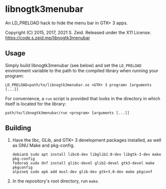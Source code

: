 libnogtk3menubar
================

An LD\_PRELOAD hack to hide the menu bar in GTK+ 3 apps.

Copyright (C) 2015, 2017, 2021 S. Zeid.  Released under the X11 License.  
<https://code.s.zeid.me/libnogtk3menubar>


Usage
-----

Simply build libnogtk3menubar (see below) and set the `LD_PRELOAD` environment
variable to the path to the compiled library when running your program:

    LD_PRELOAD=path/to/libnogtk3menubar.so <GTK+ 3 program> [arguments [...]]

For convenience, a `run` script is provided that looks in the directory in which
itself is located for the library:

    path/to/libnogtk3menubar/run <program> [arguments [...]]


Building
--------

1.  Have the libc, GLib, and GTK+ 3 development packages installed, as well as
    GNU Make and pkg-config.
    
        debian$ sudo apt install libc6-dev libglib2.0-dev libgtk-3-dev make pkg-config
        fedora$ sudo dnf install glibc-devel glib2-devel gtk3-devel make pkgconfig
        alpine$ sudo apk add musl-dev glib-dev gtk+3.0-dev make pkgconf

2.  In the repository's root directory, run `make`.
